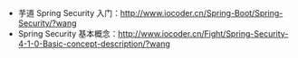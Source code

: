 * 芋道 Spring Security 入门：<http://www.iocoder.cn/Spring-Boot/Spring-Security/?wang>
* Spring Security 基本概念：<http://www.iocoder.cn/Fight/Spring-Security-4-1-0-Basic-concept-description/?wang>
